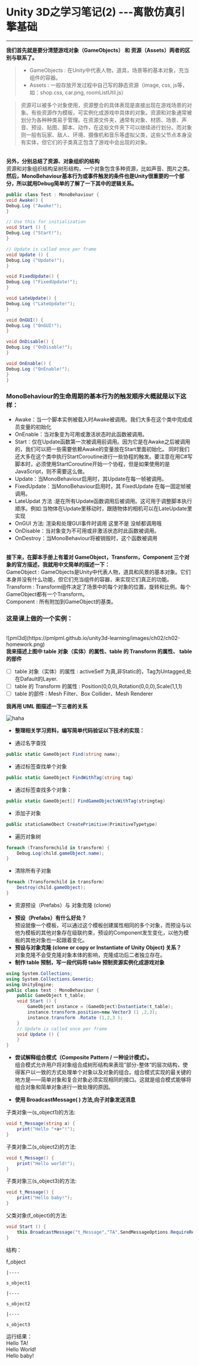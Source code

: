 # Unity 3D之学习笔记(2) ---离散仿真引擎基础

------

<strong>我们首先就是要分清楚游戏对象（GameObjects） 和 资源（Assets）两者的区别与联系了。</strong>
<br>
> * GameObjects : 在Unity中代表人物，道具，场景等的基本对象，充当组件的容器。
> * Assets : 一般存放开发过程中自己写的静态资源（image, css, js等，如：shop.css, car.png, roomListUtil.js）

> 资源可以被多个对象使用，资源整合的具体表现是直接出现在游戏场景的对象。有些资源作为模板，可实例化成游戏中具体的对象。资源和对象通常被划分为各种种类易于管理。在资源文件夹，通常有对象、材质、场景、声音、预设、贴图、脚本、动作，在这些文件夹下可以继续进行划分。而对象则一般有玩家、敌人、环境、摄像机和音乐等虚拟父类，这些父节点本身没有实体，但它们的子类真正包含了游戏中会出现的对象。

<br>
<strong>另外，分别总结了资源、对象组织的结构</strong>
<br>
资源和对象组织结构呈树形结构，一个对象包含多种资源，比如声音、图片之类。

<br>
<strong>然后，MonoBehaviour基本行为或事件触发的条件也是Unity很重要的一个部分，所以就用Debug简单的了解了一下其中的逻辑关系。</strong>
<br>

```c#
public class Test : MonoBehaviour {
void Awake() {
Debug.Log ("Awake!");
}

// Use this for initialization
void Start () {
Debug.Log ("Start!");
}

// Update is called once per frame
void Update () {
Debug.Log ("Update!");
}

void FixedUpdate() {
Debug.Log ("FixedUpdate!");
}

void LateUpdate() {
Debug.Log ("LateUpdate!");
}

void OnGUI() {
Debug.Log ("OnGUI!");
}

void OnDisable() {
Debug.Log ("OnDisable!");
}

void OnEnable() {
Debug.Log ("OnEnable!");
}
}
```
<h3><strong>MonoBehaviour的生命周期的基本行为的触发顺序大概就是以下这样：</strong></h3>

- Awake：当一个脚本实例被载入时Awake被调用。我们大多在这个类中完成成员变量的初始化
- OnEnable：当对象变为可用或激活状态时此函数被调用。
- Start：仅在Update函数第一次被调用前调用。因为它是在Awake之后被调用的，我们可以把一些需要依赖Awake的变量放在Start里面初始化。 同时我们还大多在这个类中执行StartCoroutine进行一些协程的触发。要注意在用C#写脚本时，必须使用StartCoroutine开始一个协程，但是如果使用的是JavaScript，则不需要这么做。
- Update：当MonoBehaviour启用时，其Update在每一帧被调用。
- FixedUpdate：当MonoBehaviour启用时，其 FixedUpdate 在每一固定帧被调用。
- LateUpdat 方法 :是在所有Update函数调用后被调用。这可用于调整脚本执行顺序。例如:当物体在Update里移动时，跟随物体的相机可以在LateUpdate里实现
- OnGUI 方法:  渲染和处理GUI事件时调用 这里不是 没帧都调用哦
- OnDisable：当对象变为不可用或非激活状态时此函数被调用。
- OnDestroy：当MonoBehaviour将被销毁时，这个函数被调用

<br>
<strong>接下来，在脚本手册上有着对 GameObject，Transform，Component 三个对象的官方描述，我就用中文简单的描述一下：</strong>
<br>
<i class="icon-adjust"></i> GameObject : GameObjects是Unity中代表人物，道具和风景的基本对象。它们本身并没有什么功能，但它们充当组件的容器，来实现它们真正的功能。<br>
<i class="icon-adjust"></i> Transform : Transform组件决定了场景中的每个对象的位置，旋转和比例。每个GameObject都有一个Transform。<br>
<i class="icon-adjust"></i> Component : 所有附加到GameObject的基类。

<br>
<strong><h3>这是课上做的一个实例：</h3></strong>
<br>
![pml3d](https://pmlpml.github.io/unity3d-learning/images/ch02/ch02-homework.png)
<br>
<strong>我来描述上图中 table 对象（实体）的属性、table 的 Transform 的属性、 table 的部件</strong>

- [ ] table 对象（实体）的属性 : activeSelf 为真,非Static的，Tag为Untagged,处在Dafault的Layer.
- [ ] table 的 Transform 的属性 : Position(0,0,0),Rotation(0,0,0),Scale(1,1,1)
- [ ] table 的部件 : Mesh Filter、Box Collider、Mesh Renderer

<strong>我再用 UML 图描述一下三者的关系</strong>

![haha](/images/photo2.png)

* <strong>整理相关学习资料，编写简单代码验证以下技术的实现：</strong>
+ 通过名字查找
```c#
public static GameObject Find(string name);
```

+ 通过标签查找单个对象
```c#
public static GameObject FindWithTag(string tag)
```

+ 通过标签查找多个对象：
```c#
public static GameObject[] FindGameObjectsWithTag(stringtag)
```


+ 添加子对象
```c#
public staticGameObect CreatePrimitive(PrimitiveTypetype)
```


+ 遍历对象树
```c#
foreach (Transformchild in transform) {
    Debug.Log(child.gameObject.name);
}
```


+ 清除所有子对象
```c#
foreach (Transformchild in transform)
    Destroy(child.gameObject);
}
```

* 资源预设（Prefabs）与 对象克隆 (clone)
+ <strong>预设（Prefabs）有什么好处？</strong><br>
预设就像一个模板，可以通过这个模板创建属性相同的多个对象，而预设与以他为模板的其他对象存在级联约束，预设的Component发生变化，以他为模板的其他对象也一起跟着变化。<br>
+ <strong>预设与对象克隆 (clone or copy or Instantiate of Unity Object) 关系？</strong><br>
对象克隆不会受克隆对象本体的影响，克隆成功后二者独立存在。<br>
+ <strong>制作 table 预制，写一段代码将 table 预制资源实例化成游戏对象</strong><br>
```c#
using System.Collections;
using System.Collections.Generic;
using UnityEngine;
public class test : MonoBehaviour {
    public GameObject t_table;
    void Start () {
        GameObject instance = (GameObject)Instantiate(t_table);
        instance.transform.position=new Vector3 (1 ,2,3);
        instance.transform .Rotate (1,2,3 );
    }
    // Update is called once per frame
    void Update () {
    }
}
```
* <strong>尝试解释组合模式（Composite Pattern / 一种设计模式）。</strong><br>
组合模式允许用户将对象组合成树形结构来表现”部分-整体“的层次结构，使得客户以一致的方式处理单个对象以及对象的组合。组合模式实现的最关键的地方是——简单对象和复合对象必须实现相同的接口。这就是组合模式能够将组合对象和简单对象进行一致处理的原因。
+ <strong>使用 BroadcastMessage( ) 方法,向子对象发送消息</strong>

子类对象一(s_object1)的方法:

```c#
void t_Message(string a) {
    print("Hello "+a+"!");
}
```

子类对象二(s_object2)的方法:

```c#
void t_Message() {
    print("Hello world!");
}
```

子类对象三(s_object3)的方法:

```c#
void t_Message() {
    print("Hello baby!");
}
```

父类对象(f_object)的方法:
```c#
void Start () {
    this.BroadcastMessage("t_Message","TA",SendMessageOptions.RequireReceiver);
}
```
结构：

f_object

    |----

    s_object1

    |----

    s_object2

    |----

    s_object3

运行结果：<br>
Hello TA!<br>
Hello World!<br>
Hello baby!
